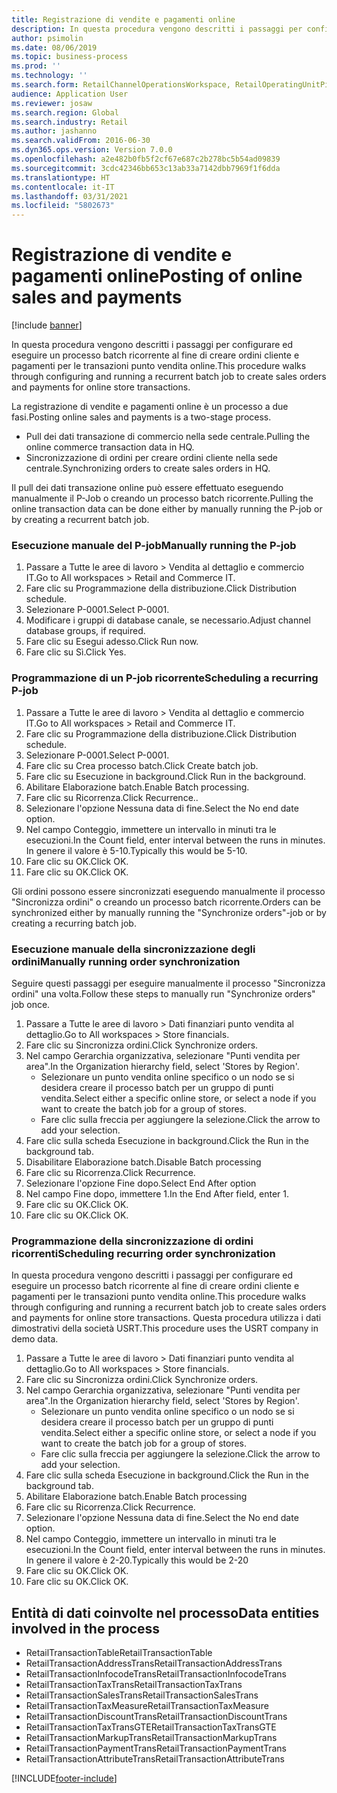 ```yaml
---
title: Registrazione di vendite e pagamenti online
description: In questa procedura vengono descritti i passaggi per configurare ed eseguire un processo batch ricorrente al fine di creare ordini cliente e pagamenti per le transazioni punto vendita online.
author: psimolin
ms.date: 08/06/2019
ms.topic: business-process
ms.prod: ''
ms.technology: ''
ms.search.form: RetailChannelOperationsWorkspace, RetailOperatingUnitPicker, SysRecurrence
audience: Application User
ms.reviewer: josaw
ms.search.region: Global
ms.search.industry: Retail
ms.author: jashanno
ms.search.validFrom: 2016-06-30
ms.dyn365.ops.version: Version 7.0.0
ms.openlocfilehash: a2e482b0fb5f2cf67e687c2b278bc5b54ad09839
ms.sourcegitcommit: 3cdc42346bb653c13ab33a7142dbb7969f1f6dda
ms.translationtype: HT
ms.contentlocale: it-IT
ms.lasthandoff: 03/31/2021
ms.locfileid: "5802673"
---
```

# <a name="posting-of-online-sales-and-payments"></a><span data-ttu-id="f4961-103">Registrazione di vendite e pagamenti online</span><span class="sxs-lookup"><span data-stu-id="f4961-103">Posting of online sales and payments</span></span>

[!include [banner](../includes/banner.md)]

<span data-ttu-id="f4961-104">In questa procedura vengono descritti i passaggi per configurare ed eseguire un processo batch ricorrente al fine di creare ordini cliente e pagamenti per le transazioni punto vendita online.</span><span class="sxs-lookup"><span data-stu-id="f4961-104">This procedure walks through configuring and running a recurrent batch job to create sales orders and payments for online store transactions.</span></span>

<span data-ttu-id="f4961-105">La registrazione di vendite e pagamenti online è un processo a due fasi.</span><span class="sxs-lookup"><span data-stu-id="f4961-105">Posting online sales and payments is a two-stage process.</span></span>

- <span data-ttu-id="f4961-106">Pull dei dati transazione di commercio nella sede centrale.</span><span class="sxs-lookup"><span data-stu-id="f4961-106">Pulling the online commerce transaction data in HQ.</span></span>
- <span data-ttu-id="f4961-107">Sincronizzazione di ordini per creare ordini cliente nella sede centrale.</span><span class="sxs-lookup"><span data-stu-id="f4961-107">Synchronizing orders to create sales orders in HQ.</span></span>

<span data-ttu-id="f4961-108">Il pull dei dati transazione online può essere effettuato eseguendo manualmente il P-Job o creando un processo batch ricorrente.</span><span class="sxs-lookup"><span data-stu-id="f4961-108">Pulling the online transaction data can be done either by manually running the P-job or by creating a recurrent batch job.</span></span>

### <a name="manually-running-the-p-job"></a><span data-ttu-id="f4961-109">Esecuzione manuale del P-job</span><span class="sxs-lookup"><span data-stu-id="f4961-109">Manually running the P-job</span></span>

1. <span data-ttu-id="f4961-110">Passare a Tutte le aree di lavoro > Vendita al dettaglio e commercio IT.</span><span class="sxs-lookup"><span data-stu-id="f4961-110">Go to All workspaces > Retail and Commerce IT.</span></span>
2. <span data-ttu-id="f4961-111">Fare clic su Programmazione della distribuzione.</span><span class="sxs-lookup"><span data-stu-id="f4961-111">Click Distribution schedule.</span></span>
3. <span data-ttu-id="f4961-112">Selezionare P-0001.</span><span class="sxs-lookup"><span data-stu-id="f4961-112">Select P-0001.</span></span>
4. <span data-ttu-id="f4961-113">Modificare i gruppi di database canale, se necessario.</span><span class="sxs-lookup"><span data-stu-id="f4961-113">Adjust channel database groups, if required.</span></span>
5. <span data-ttu-id="f4961-114">Fare clic su Esegui adesso.</span><span class="sxs-lookup"><span data-stu-id="f4961-114">Click Run now.</span></span>
6. <span data-ttu-id="f4961-115">Fare clic su Sì.</span><span class="sxs-lookup"><span data-stu-id="f4961-115">Click Yes.</span></span>

### <a name="scheduling-a-recurring-p-job"></a><span data-ttu-id="f4961-116">Programmazione di un P-job ricorrente</span><span class="sxs-lookup"><span data-stu-id="f4961-116">Scheduling a recurring P-job</span></span>

1. <span data-ttu-id="f4961-117">Passare a Tutte le aree di lavoro > Vendita al dettaglio e commercio IT.</span><span class="sxs-lookup"><span data-stu-id="f4961-117">Go to All workspaces > Retail and Commerce IT.</span></span>
2. <span data-ttu-id="f4961-118">Fare clic su Programmazione della distribuzione.</span><span class="sxs-lookup"><span data-stu-id="f4961-118">Click Distribution schedule.</span></span>
3. <span data-ttu-id="f4961-119">Selezionare P-0001.</span><span class="sxs-lookup"><span data-stu-id="f4961-119">Select P-0001.</span></span>
4. <span data-ttu-id="f4961-120">Fare clic su Crea processo batch.</span><span class="sxs-lookup"><span data-stu-id="f4961-120">Click Create batch job.</span></span>
5. <span data-ttu-id="f4961-121">Fare clic su Esecuzione in background.</span><span class="sxs-lookup"><span data-stu-id="f4961-121">Click Run in the background.</span></span>
5. <span data-ttu-id="f4961-122">Abilitare Elaborazione batch.</span><span class="sxs-lookup"><span data-stu-id="f4961-122">Enable Batch processing.</span></span>
6. <span data-ttu-id="f4961-123">Fare clic su Ricorrenza.</span><span class="sxs-lookup"><span data-stu-id="f4961-123">Click Recurrence..</span></span>
7. <span data-ttu-id="f4961-124">Selezionare l'opzione Nessuna data di fine.</span><span class="sxs-lookup"><span data-stu-id="f4961-124">Select the No end date option.</span></span>
8. <span data-ttu-id="f4961-125">Nel campo Conteggio, immettere un intervallo in minuti tra le esecuzioni.</span><span class="sxs-lookup"><span data-stu-id="f4961-125">In the Count field, enter interval between the runs in minutes.</span></span> <span data-ttu-id="f4961-126">In genere il valore è 5-10.</span><span class="sxs-lookup"><span data-stu-id="f4961-126">Typically this would be 5-10.</span></span>
9. <span data-ttu-id="f4961-127">Fare clic su OK.</span><span class="sxs-lookup"><span data-stu-id="f4961-127">Click OK.</span></span>
10. <span data-ttu-id="f4961-128">Fare clic su OK.</span><span class="sxs-lookup"><span data-stu-id="f4961-128">Click OK.</span></span>

<span data-ttu-id="f4961-129">Gli ordini possono essere sincronizzati eseguendo manualmente il processo "Sincronizza ordini" o creando un processo batch ricorrente.</span><span class="sxs-lookup"><span data-stu-id="f4961-129">Orders can be synchronized either by manually running the "Synchronize orders"-job or by creating a recurring batch job.</span></span>

### <a name="manually-running-order-synchronization"></a><span data-ttu-id="f4961-130">Esecuzione manuale della sincronizzazione degli ordini</span><span class="sxs-lookup"><span data-stu-id="f4961-130">Manually running order synchronization</span></span> 

<span data-ttu-id="f4961-131">Seguire questi passaggi per eseguire manualmente il processo "Sincronizza ordini" una volta.</span><span class="sxs-lookup"><span data-stu-id="f4961-131">Follow these steps to manually run "Synchronize orders" job once.</span></span>

1. <span data-ttu-id="f4961-132">Passare a Tutte le aree di lavoro > Dati finanziari punto vendita al dettaglio.</span><span class="sxs-lookup"><span data-stu-id="f4961-132">Go to All workspaces > Store financials.</span></span>
2. <span data-ttu-id="f4961-133">Fare clic su Sincronizza ordini.</span><span class="sxs-lookup"><span data-stu-id="f4961-133">Click Synchronize orders.</span></span>
3. <span data-ttu-id="f4961-134">Nel campo Gerarchia organizzativa, selezionare "Punti vendita per area".</span><span class="sxs-lookup"><span data-stu-id="f4961-134">In the Organization hierarchy field, select 'Stores by Region'.</span></span>
    * <span data-ttu-id="f4961-135">Selezionare un punto vendita online specifico o un nodo se si desidera creare il processo batch per un gruppo di punti vendita.</span><span class="sxs-lookup"><span data-stu-id="f4961-135">Select either a specific online store, or select a node if you want to create the batch job for a group of stores.</span></span>  
    * <span data-ttu-id="f4961-136">Fare clic sulla freccia per aggiungere la selezione.</span><span class="sxs-lookup"><span data-stu-id="f4961-136">Click the arrow to add your selection.</span></span>  
4. <span data-ttu-id="f4961-137">Fare clic sulla scheda Esecuzione in background.</span><span class="sxs-lookup"><span data-stu-id="f4961-137">Click the Run in the background tab.</span></span>
5. <span data-ttu-id="f4961-138">Disabilitare Elaborazione batch.</span><span class="sxs-lookup"><span data-stu-id="f4961-138">Disable Batch processing</span></span>
6. <span data-ttu-id="f4961-139">Fare clic su Ricorrenza.</span><span class="sxs-lookup"><span data-stu-id="f4961-139">Click Recurrence.</span></span>
7. <span data-ttu-id="f4961-140">Selezionare l'opzione Fine dopo.</span><span class="sxs-lookup"><span data-stu-id="f4961-140">Select End After option</span></span>
8. <span data-ttu-id="f4961-141">Nel campo Fine dopo, immettere 1.</span><span class="sxs-lookup"><span data-stu-id="f4961-141">In the End After field, enter 1.</span></span>
9. <span data-ttu-id="f4961-142">Fare clic su OK.</span><span class="sxs-lookup"><span data-stu-id="f4961-142">Click OK.</span></span>
10. <span data-ttu-id="f4961-143">Fare clic su OK.</span><span class="sxs-lookup"><span data-stu-id="f4961-143">Click OK.</span></span>

### <a name="scheduling-recurring-order-synchronization"></a><span data-ttu-id="f4961-144">Programmazione della sincronizzazione di ordini ricorrenti</span><span class="sxs-lookup"><span data-stu-id="f4961-144">Scheduling recurring order synchronization</span></span>

<span data-ttu-id="f4961-145">In questa procedura vengono descritti i passaggi per configurare ed eseguire un processo batch ricorrente al fine di creare ordini cliente e pagamenti per le transazioni punto vendita online.</span><span class="sxs-lookup"><span data-stu-id="f4961-145">This procedure walks through configuring and running a recurrent batch job to create sales orders and payments for online store transactions.</span></span> <span data-ttu-id="f4961-146">Questa procedura utilizza i dati dimostrativi della società USRT.</span><span class="sxs-lookup"><span data-stu-id="f4961-146">This procedure uses the USRT company in demo data.</span></span>

1. <span data-ttu-id="f4961-147">Passare a Tutte le aree di lavoro > Dati finanziari punto vendita al dettaglio.</span><span class="sxs-lookup"><span data-stu-id="f4961-147">Go to All workspaces > Store financials.</span></span>
2. <span data-ttu-id="f4961-148">Fare clic su Sincronizza ordini.</span><span class="sxs-lookup"><span data-stu-id="f4961-148">Click Synchronize orders.</span></span>
3. <span data-ttu-id="f4961-149">Nel campo Gerarchia organizzativa, selezionare "Punti vendita per area".</span><span class="sxs-lookup"><span data-stu-id="f4961-149">In the Organization hierarchy field, select 'Stores by Region'.</span></span>
    * <span data-ttu-id="f4961-150">Selezionare un punto vendita online specifico o un nodo se si desidera creare il processo batch per un gruppo di punti vendita.</span><span class="sxs-lookup"><span data-stu-id="f4961-150">Select either a specific online store, or select a node if you want to create the batch job for a group of stores.</span></span>  
    * <span data-ttu-id="f4961-151">Fare clic sulla freccia per aggiungere la selezione.</span><span class="sxs-lookup"><span data-stu-id="f4961-151">Click the arrow to add your selection.</span></span>  
4. <span data-ttu-id="f4961-152">Fare clic sulla scheda Esecuzione in background.</span><span class="sxs-lookup"><span data-stu-id="f4961-152">Click the Run in the background tab.</span></span>
5. <span data-ttu-id="f4961-153">Abilitare Elaborazione batch.</span><span class="sxs-lookup"><span data-stu-id="f4961-153">Enable Batch processing</span></span>
6. <span data-ttu-id="f4961-154">Fare clic su Ricorrenza.</span><span class="sxs-lookup"><span data-stu-id="f4961-154">Click Recurrence.</span></span>
7. <span data-ttu-id="f4961-155">Selezionare l'opzione Nessuna data di fine.</span><span class="sxs-lookup"><span data-stu-id="f4961-155">Select the No end date option.</span></span>
8. <span data-ttu-id="f4961-156">Nel campo Conteggio, immettere un intervallo in minuti tra le esecuzioni.</span><span class="sxs-lookup"><span data-stu-id="f4961-156">In the Count field, enter interval between the runs in minutes.</span></span> <span data-ttu-id="f4961-157">In genere il valore è 2-20.</span><span class="sxs-lookup"><span data-stu-id="f4961-157">Typically this would be 2-20</span></span>
9. <span data-ttu-id="f4961-158">Fare clic su OK.</span><span class="sxs-lookup"><span data-stu-id="f4961-158">Click OK.</span></span>
10. <span data-ttu-id="f4961-159">Fare clic su OK.</span><span class="sxs-lookup"><span data-stu-id="f4961-159">Click OK.</span></span>

## <a name="data-entities-involved-in-the-process"></a><span data-ttu-id="f4961-160">Entità di dati coinvolte nel processo</span><span class="sxs-lookup"><span data-stu-id="f4961-160">Data entities involved in the process</span></span>

- <span data-ttu-id="f4961-161">RetailTransactionTable</span><span class="sxs-lookup"><span data-stu-id="f4961-161">RetailTransactionTable</span></span>
- <span data-ttu-id="f4961-162">RetailTransactionAddressTrans</span><span class="sxs-lookup"><span data-stu-id="f4961-162">RetailTransactionAddressTrans</span></span>
- <span data-ttu-id="f4961-163">RetailTransactionInfocodeTrans</span><span class="sxs-lookup"><span data-stu-id="f4961-163">RetailTransactionInfocodeTrans</span></span>
- <span data-ttu-id="f4961-164">RetailTransactionTaxTrans</span><span class="sxs-lookup"><span data-stu-id="f4961-164">RetailTransactionTaxTrans</span></span>
- <span data-ttu-id="f4961-165">RetailTransactionSalesTrans</span><span class="sxs-lookup"><span data-stu-id="f4961-165">RetailTransactionSalesTrans</span></span>
- <span data-ttu-id="f4961-166">RetailTransactionTaxMeasure</span><span class="sxs-lookup"><span data-stu-id="f4961-166">RetailTransactionTaxMeasure</span></span>
- <span data-ttu-id="f4961-167">RetailTransactionDiscountTrans</span><span class="sxs-lookup"><span data-stu-id="f4961-167">RetailTransactionDiscountTrans</span></span>
- <span data-ttu-id="f4961-168">RetailTransactionTaxTransGTE</span><span class="sxs-lookup"><span data-stu-id="f4961-168">RetailTransactionTaxTransGTE</span></span>
- <span data-ttu-id="f4961-169">RetailTransactionMarkupTrans</span><span class="sxs-lookup"><span data-stu-id="f4961-169">RetailTransactionMarkupTrans</span></span>
- <span data-ttu-id="f4961-170">RetailTransactionPaymentTrans</span><span class="sxs-lookup"><span data-stu-id="f4961-170">RetailTransactionPaymentTrans</span></span>
- <span data-ttu-id="f4961-171">RetailTransactionAttributeTrans</span><span class="sxs-lookup"><span data-stu-id="f4961-171">RetailTransactionAttributeTrans</span></span>


[!INCLUDE[footer-include](../../includes/footer-banner.md)]
